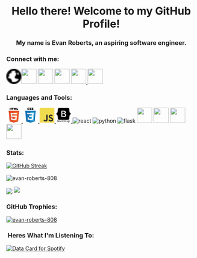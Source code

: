 <h1 align="center">Hello there! Welcome to my GitHub Profile!</h1>
<h3 align="center">My name is Evan Roberts, an aspiring software engineer.</h3>

<h3 align="left">Connect with me:</h3>
<p align="left">
  <a href="https://robertsevan.com" target="_blank"><img align="left" alt="robertsevan.com" height="40px" width="40px" src="https://raw.githubusercontent.com/iconic/open-iconic/master/svg/globe.svg" /></a>
  <a href="https://linkedin.com/in/evan-roberts-76801621a" target="_blank"><img height="40" width="40" src="https://simpleicons.vercel.app/linkedin/0A66C2" /></a>
  <a href="https://medium.com/@robertsevan" target="_blank"><img height="40" width="40" src="https://simpleicons.vercel.app/medium/ffffff" /></a>
  <a href="https://codepen.io/LeosLastWill" target="_blank"><img height="40" width="40" src="https://simpleicons.vercel.app/codepen/000000" /></a>
  <a href="https://www.behance.net/evanroberts3" target="_blank"><img height="40" width="40" src="https://simpleicons.vercel.app/behance/1769FF" /> </a>
  <a href="https://www.instagram.com/evanroberts.art/" target="_blank"><img height="40" width="40" src="https://simpleicons.vercel.app/instagram/E4405F" /></a>
</p>

<h3 align="left">Languages and Tools:</h3>
<p align="left"> 
<a href="https://www.w3.org/html/" target="_blank" rel="noreferrer"> <img src="https://raw.githubusercontent.com/devicons/devicon/master/icons/html5/html5-original-wordmark.svg" alt="html5" width="40" height="40"/> </a> 
<a href="https://www.w3schools.com/css/" target="_blank" rel="noreferrer"> <img src="https://raw.githubusercontent.com/devicons/devicon/master/icons/css3/css3-original-wordmark.svg" alt="css3" width="40" height="40"/> </a> 
<a href="https://developer.mozilla.org/en-US/docs/Web/JavaScript" target="_blank" rel="noreferrer"> <img src="https://raw.githubusercontent.com/devicons/devicon/master/icons/javascript/javascript-original.svg" alt="javascript" width="40" height="40"/> </a> 
<a href="https://getbootstrap.com" target="_blank" rel="noreferrer"> <img src="https://raw.githubusercontent.com/devicons/devicon/master/icons/bootstrap/bootstrap-plain-wordmark.svg" alt="bootstrap" width="40" height="40"/> </a> 
<img src="https://cdn.jsdelivr.net/gh/devicons/devicon/icons/react/react-original.svg" alt="react" width="40" height="40"/>
<img src="https://cdn.jsdelivr.net/gh/devicons/devicon/icons/python/python-original.svg" alt="python" width="40" height="40"/>
<img src="https://cdn.jsdelivr.net/gh/devicons/devicon/icons/flask/flask-original.svg" alt="flask" width="40" height="40"/>
<img height="40" width="40" src="https://simpleicons.vercel.app/adobeillustrator/FF9A00" />
<img height="40" width="40" src="https://simpleicons.vercel.app/adobephotoshop/31A8FF" /> 
<img height="40" width="40" src="https://simpleicons.vercel.app/adobeindesign/FF3366" /> 
<img height="40" width="40" src="https://simpleicons.vercel.app/adobeaftereffects/9999FF" /> 



</p>

<h3 align="left">Stats:</h3>

[![GitHub Streak](https://streak-stats.demolab.com?user=Evan-Roberts-808&theme=tokyonight)](https://git.io/streak-stats)
<p><img align="center" src="https://github-readme-stats-evan-roberts-808.vercel.app/api?username=evan-roberts-808&theme=tokyonight" alt="evan-roberts-808" /></p>
<img align="center" src="https://github-readme-stats.vercel.app/api/top-langs/?username=evan-roberts-808&layout=compact&theme=tokyonight" />
<img src="https://www.codewars.com/users/Evan-Roberts-808/badges/large" />

<h3 align="left">GitHub Trophies:</h3>
<p align="left"> <a href="https://github.com/ryo-ma/github-profile-trophy"><img src="https://github-profile-trophy.vercel.app/?username=evan-roberts-808&theme=tokyonight" alt="evan-roberts-808" /></a></p>

<h3 align="left">&nbsp;Heres What I'm Listening To:</h3>

<p align="left"><a href="https://www.data-card-for-spotify.com/card?user_id=leoslastwill">
  <img src="https://www.data-card-for-spotify.com/api/card?user_id=leoslastwill" alt="Data Card for Spotify">
</a></p>
